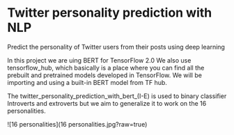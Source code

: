 # Twitter personality prediction with NLP

Predict the personality of Twitter users from their posts using deep learning

In this project we are uing BERT for TensorFlow 2.0
We also use tensorflow_hub, which basically is a place where you can find all the prebuilt and pretrained models developed in TensorFlow. We will be importing and using a built-in BERT model from TF hub.

The twitter_personality_prediction_with_bert_(I-E) is used to binary classifier Introverts and extroverts but we aim to generalize it to work on the 16 personalities.

![16 personalities](16 personalities.jpg?raw=true)
